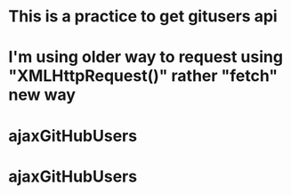 # This is a practice to get gitusers api 
# I'm using older way to request using "XMLHttpRequest()" rather "fetch" new way
# ajaxGitHubUsers
# ajaxGitHubUsers
